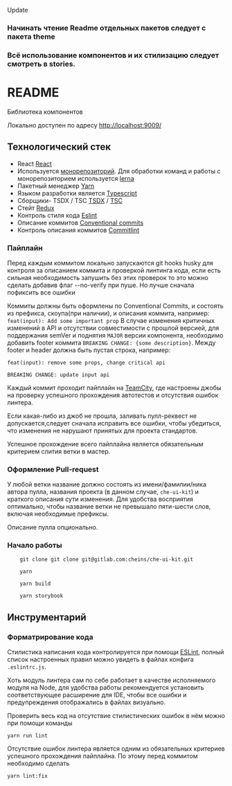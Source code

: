 Update

### Начинать чтение Readme отдельных пакетов следует с пакета theme

### Всё использование компонентов и их стилизацию следует смотреть в stories.

# README #


Библиотека компонентов

Локально доступен по адресу [http://localhost:9009/](http://localhost:9009/)

## Технологический стек

- React [React](https://www.reactjs.org/)
- Используется [монорепозиторий](https://monorepo.tools/). Для обработки команд и работы с монорепозиторием используется [lerna](https://github.com/lerna/lerna)
- Пакетный менеджер [Yarn](https://yarnpkg.com/)
- Языком разработки является [Typescript](https://www.typescriptlang.org/)
- Сборщики- TSDX / TSC [TSDX](https://github.com/jaredpalmer/tsdx) / [TSC](https://www.typescriptlang.org/docs/handbook/compiler-options.html)
- Стейт [Redux](https://redux.js.org/)
- Контроль стиля кода [Eslint](https://eslint.org/)
- Описание коммитов [Conventional commits](https://www.conventionalcommits.org/en/v1.0.0/)
- Контроль описания коммитов [Commitlint](https://github.com/conventional-changelog/commitlint)


### Пайплайн
Перед каждым коммитом локально запускаются git hooks husky для контроля за описанием коммита и проверкой линтинга кода, если есть сильная необходимость запушить без этих проверок то это можно сделать добавив флаг --no-verify при пуше. Но лучше сначала пофиксить все ошибки

Коммиты должны быть оформлены по Conventional Commits, и состоять из префикса, скоупа(при наличии), и описания коммита,
например: `feat(input): Add some important prop`
В случае изменения критичных изменений в API и отсутствии совместимости с прошлой версией, для поддержания semVer и поднятия `MAJOR` версии компонента, необходимо добавить footer коммита `BREAKING CHANGE: {some description}`. Между footer и header должна быть пустая строка, например:  
```
feat(input): remove some props, change critical api

BREAKING CHANGE: update input api
```

Каждый коммит проходит пайплайн на [TeamCity](http://tc.aws.che.lo/), где настроены
джобы на проверку успешного прохождения автотестов и отсутствия ошибок линтера.

Если какая-либо из джоб не прошла, заливать пулл-реквест не допускается,следует сначала исправить все ошибки,
чтобы убедиться, что изменения не нарушают принятых для проекта стандартов.

Успешное прохождение всего пайплайна является обязательным критерием слития ветки в мастер.


### Оформление Pull-request

У любой ветки название должно состоять из имени/фамилии/ника автора пулла, названия проекта (в данном случае, `che-ui-kit`)
и краткого описания сути изменения. Для удобства восприятия оптимально, чтобы название ветки не превышало пяти-шести слов,
включая необходимые префиксы.

Описание пулла опционально.

### Начало работы

```
    git clone git clone git@gitlab.com:cheins/che-ui-kit.git

    yarn

    yarn build

    yarn storybook

```

## Инструментарий

### Форматрирование кода

Стилистика написания кода контролируется при помощи [ESLint](https://eslint.org/), полный список настроенных правил можно
увидеть в файлах конфига `.eslintrc.js`.

Хоть модуль линтера сам по себе работает в качестве исполняемого модуля на Node, для удобства работы рекомендуется
установить соответствующее расширение для IDE, чтобы все ошибки и предупреждения отображались в файлах визуально.

Проверить весь код на отсутствие стилистических ошибок в нём можно при помощи команды
```
yarn run lint
```

Отсутствие ошибок линтера является одним из обязательных критериев успешного прохождения пайплайна.
По этому перед коммитом необходимо сделать 
```
yarn lint:fix
```
